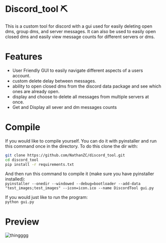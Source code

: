 # Discord_tool ⛏️
This is a custom tool for discord with a gui used for easily deleting open dms, group dms, and server messages. It can also be used to easily open closed dms and easily view message counts for different servers or dms.

# Features
* User Friendly GUI to easily navigate different aspects of a users account.  
* custom delete delay between messages.  
* ability to open closed dms from the discord data package and see which ones are already open.  
* display and choose to delete all messages from multiple servers at once.  
* Get and Display all sever and dm messages counts  

# Compile
If you would like to compile yourself. You can do it with pyinstaller and run this command once in the directory. To do this clone the dir with:  
```sh
git clone https://github.com/NathanZC/discord_tool.git
cd discord_tool
pip install -r requirements.txt
```

And then run this command to compile it (make sure you have pyinstaller installed):  
```pyinstaller --onedir --windowed --debug=bootloader --add-data "test_images;test_images" --icon=icon.ico --name DiscordTool gui.py```  

If you would just like to run the program:  
```python gui.py```


# Preview  
![thingggg](https://github.com/NathanZC/discord_tool/assets/58007916/bafac0ad-67da-402d-89d1-571ba14a47d7)

